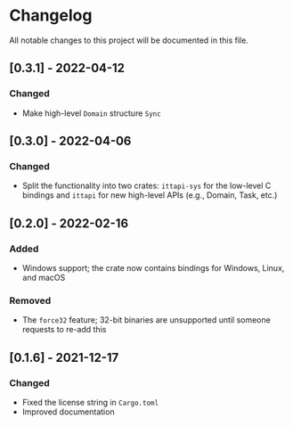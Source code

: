 # Changelog
All notable changes to this project will be documented in this file.

## [0.3.1] - 2022-04-12
### Changed
- Make high-level `Domain` structure `Sync`

## [0.3.0] - 2022-04-06
### Changed
- Split the functionality into two crates: `ittapi-sys` for the low-level C bindings and `ittapi`
  for new high-level APIs (e.g., Domain, Task, etc.)

## [0.2.0] - 2022-02-16
### Added
- Windows support; the crate now contains bindings for Windows, Linux, and macOS
### Removed
- The `force32` feature; 32-bit binaries are unsupported until someone requests to re-add this

## [0.1.6] - 2021-12-17
### Changed
- Fixed the license string in `Cargo.toml`
- Improved documentation

